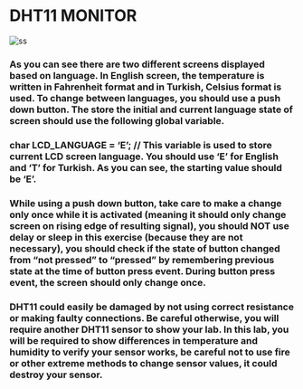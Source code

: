 # DHT11 MONITOR

![ss](https://user-images.githubusercontent.com/109742155/232260368-7305455b-1162-4e19-a574-f2a19127a262.png)

### As you can see there are two different screens displayed based on language. In English screen, the temperature is written in Fahrenheit format and in Turkish, Celsius format is used. To change between languages, you should use a push down button. The store the initial and current language state of screen should use the following global variable.

### char LCD_LANGUAGE = ‘E’; // This variable is used to store current LCD screen language. You should use ‘E’ for English and ‘T’ for Turkish. As you can see, the starting value should be ‘E’.

### While using a push down button, take care to make a change only once while it is activated (meaning it should only change screen on rising edge of resulting signal), you should NOT use delay or sleep in this exercise (because they are not necessary), you should check if the state of button changed from “not pressed” to “pressed” by remembering previous state at the time of button press event. During button press event, the screen should only change once.

### DHT11 could easily be damaged by not using correct resistance or making faulty connections. Be careful otherwise, you will require another DHT11 sensor to show your lab. In this lab, you will be required to show differences in temperature and humidity to verify your sensor works, be careful not to use fire or other extreme methods to change sensor values, it could destroy your sensor.
